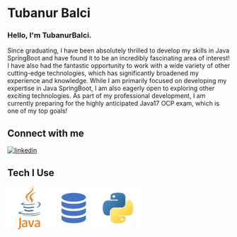 
# Tubanur Balci
### Hello, I'm TubanurBalci.
Since graduating, I have been absolutely thrilled to develop my skills in Java SpringBoot and have found it to be an incredibly fascinating area of interest! I have also had the fantastic opportunity to work with a wide variety of other cutting-edge technologies, which has significantly broadened my experience and knowledge. While I am primarily focused on developing my expertise in Java SpringBoot, I am also eagerly open to exploring other exciting technologies. As part of my professional development, I am currently preparing for the highly anticipated Java17 OCP exam, which is one of my top goals! 
 
## Connect with me
 
 [<img src='https://cdn.jsdelivr.net/npm/simple-icons@3.0.1/icons/linkedin.svg' alt='linkedin' height='40'>](
 https://www.linkedin.com/in/tubanur-balci-1401391a6/)
 
 ## Tech I Use
 <img align="left" src="https://raw.githubusercontent.com/github/explore/80688e429a7d4ef2fca1e82350fe8e3517d3494d/topics/java/java.png" width="100" height="100">
 <img align="left" src="https://raw.githubusercontent.com/github/explore/80688e429a7d4ef2fca1e82350fe8e3517d3494d/topics/sql/sql.png" width="100" height="100">
 <img align="left" src="https://raw.githubusercontent.com/github/explore/80688e429a7d4ef2fca1e82350fe8e3517d3494d/topics/python/python.png" width="100" height="100">
 
 




 
 
